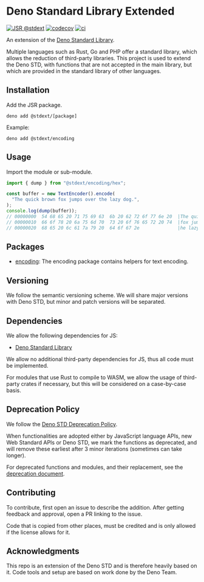 # Deno Standard Library Extended

[![JSR @stdext](https://jsr.io/badges/@stdext)](https://jsr.io/@stdext)
[![codecov](https://codecov.io/gh/halvardssm/deno_stdext/graph/badge.svg?token=T1JEMGF8VW)](https://codecov.io/gh/halvardssm/deno_stdext)
[![ci](https://github.com/halvardssm/deno_stdext/actions/workflows/ci.yml/badge.svg)](https://github.com/halvardssm/deno_stdext/actions/workflows/ci.yml)

An extension of the
[Deno Standard Library](https://github.com/denoland/deno_std).

Multiple languages such as Rust, Go and PHP offer a standard library, which
allows the reduction of third-party libraries. This project is used to extend
the Deno STD, with functions that are not accepted in the main library, but
which are provided in the standard library of other languages.

## Installation

Add the JSR package.

```
deno add @stdext/[package]
```

Example:

```
deno add @stdext/encoding
```

## Usage

Import the module or sub-module.

```ts
import { dump } from "@stdext/encoding/hex";

const buffer = new TextEncoder().encode(
  "The quick brown fox jumps over the lazy dog.",
);
console.log(dump(buffer));
// 00000000  54 68 65 20 71 75 69 63  6b 20 62 72 6f 77 6e 20  |The quick brown |
// 00000010  66 6f 78 20 6a 75 6d 70  73 20 6f 76 65 72 20 74  |fox jumps over t|
// 00000020  68 65 20 6c 61 7a 79 20  64 6f 67 2e              |he lazy dog.|
```

## Packages

- [encoding](https://jsr.io/@stdext/encoding): The encoding package contains
  helpers for text encoding.

## Versioning

We follow the semantic versioning scheme. We will share major versions with Deno
STD, but minor and patch versions will be separated.

## Dependencies

We allow the following dependencies for JS:

- [Deno Standard Library](https://github.com/denoland/deno_std)

We allow no additional third-party dependencies for JS, thus all code must be
implemented.

For modules that use Rust to compile to WASM, we allow the usage of third-party
crates if necessary, but this will be considered on a case-by-case basis.

## Deprecation Policy

We follow the
[Deno STD Deprecation Policy](https://github.com/denoland/deno_std?tab=readme-ov-file#deprecation-policy).

When functionalities are adopted either by JavaScript language APIs, new Web
Standard APIs or Deno STD, we mark the functions as deprecated, and will remove
these earliest after 3 minor iterations (sometimes can take longer).

For deprecated functions and modules, and their replacement, see the
[deprecation document](./DEPRECATIONS.md).

## Contributing

To contribute, first open an issue to describe the addition. After getting
feedback and approval, open a PR linking to the issue.

Code that is copied from other places, must be credited and is only allowed if
the license allows for it.

## Acknowledgments

This repo is an extension of the Deno STD and is therefore heavily based on it.
Code tools and setup are based on work done by the Deno Team.
